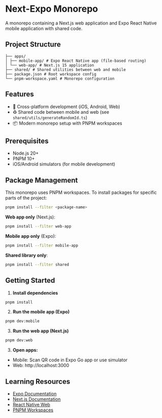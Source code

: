 # Next-Expo Monorepo

A monorepo containing a Next.js web application and Expo React Native mobile application with shared code.

## Project Structure

    ├── apps/
    │ ├── mobile-app/ # Expo React Native app (file-based routing)
    │ └── web-app/ # Next.js 15 application
    ├── shared/ # Shared utilities between web and mobile
    ├── package.json # Root workspace config
    └── pnpm-workspace.yaml # Monorepo configuration

## Features

- 🚀 Cross-platform development (iOS, Android, Web)
- ♻️ Shared code between mobile and web (see `shared/utils/generateRandomId.ts`)
- 📦 Modern monorepo setup with PNPM workspaces

## Prerequisites

- Node.js 20+
- PNPM 10+
- iOS/Android simulators (for mobile development)

## Package Management

This monorepo uses PNPM workspaces. To install packages for specific parts of the project:

```bash
pnpm install --filter <package-name>
```

**Web app only** (Next.js):

```bash
pnpm install --filter web-app
```

**Mobile app only** (Expo):

```bash
pnpm install --filter mobile-app
```

**Shared library only**:

```bash
pnpm install --filter shared
```

## Getting Started

1. **Install dependencies**

```bash
pnpm install
```

2. **Run the mobile app (Expo)**

```bash
pnpm dev:mobile
```

3. **Run the web app (Next.js)**

```bash
pnpm dev:web
```

3. **Open apps:**

- Mobile: Scan QR code in Expo Go app or use simulator
- Web: http://localhost:3000

## Learning Resources

- [Expo Documentation](https://docs.expo.dev/)
- [Next.js Documentation](https://nextjs.org/docs)
- [React Native Web](https://necolas.github.io/react-native-web/)
- [PNPM Workspaces](https://pnpm.io/workspaces)
